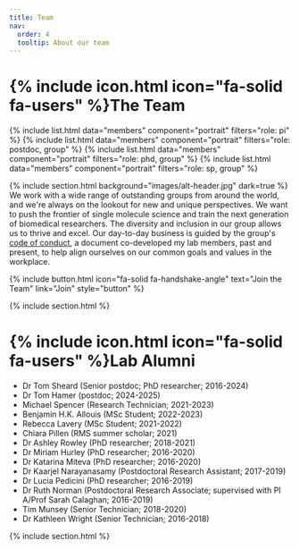 ```yaml
---
title: Team
nav:
  order: 4
  tooltip: About our team
---
```


# {% include icon.html icon="fa-solid fa-users" %}The Team

{% include list.html data="members" component="portrait" filters="role: pi" %}
{% include list.html data="members" component="portrait" filters="role: postdoc, group" %}
{% include list.html data="members" component="portrait" filters="role: phd, group" %}
{% include list.html data="members" component="portrait" filters="role: sp, group" %}

{% include section.html background="images/alt-header.jpg" dark=true %}
We work with a wide range of outstanding groups from around the world, and we're always on the lookout for new and unique perspectives.
We want to push the frontier of single molecule science and train the next generation of biomedical researchers. The diversity and inclusion in our group allows us to thrive and excel. Our day-to-day business is guided by the group's [code of conduct](https://docs.google.com/document/d/11EzL6b2nSncjnNgZZ5FO668exTe6PWi4FZ4H7hF4WuE/edit?usp=sharing), a document co-developed my lab members, past and present, to help align ourselves on our common goals and values in the workplace.

{%
  include button.html
  icon="fa-solid fa-handshake-angle"
  text="Join the Team"
  link="Join"
  style="button"
%}

{% include section.html %}


# {% include icon.html icon="fa-solid fa-users" %}Lab Alumni

- Dr Tom Sheard (Senior postdoc; PhD researcher; 2016-2024)
- Dr Tom Hamer (postdoc; 2024-2025)
- Michael Spencer (Research Technician; 2021-2023)
- Benjamin H.K. Allouis (MSc Student; 2022-2023)
- Rebecca Lavery (MSc Student; 2021-2022)
- Chiara Pillen (RMS summer scholar; 2021)
- Dr Ashley Rowley (PhD researcher; 2018-2021)
- Dr Miriam Hurley (PhD researcher; 2016-2020)
- Dr Katarina Miteva (PhD researcher; 2016-2020)
- Dr Kaarjel Narayanasamy (Postdoctoral Research Assistant; 2017-2019)
- Dr Lucia Pedicini (PhD researcher; 2016-2019)
- Dr Ruth Norman (Postdoctoral Research Associate; supervised with PI A/Prof Sarah Calaghan; 2016-2019)
- Tim Munsey (Senior Technician; 2018-2020)
- Dr Kathleen Wright (Senior Technician; 2016-2018)

{% include section.html %}


